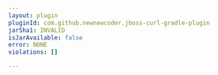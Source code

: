```yaml
---
layout: plugin
pluginId: com.github.newnewcoder.jboss-curl-gradle-plugin
jarSha1: INVALID
isJarAvailable: false
error: NONE
violations: []

---
```

